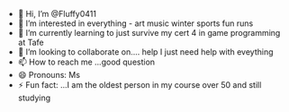 - 👋 Hi, I’m @Fluffy0411
- 👀 I’m interested in everything - art music winter sports fun runs 
- 🌱 I’m currently learning to just survive my cert 4 in game programming at Tafe
- 💞️ I’m looking to collaborate on.... help I just need help with eveything
- 📫 How to reach me ...good question
- 😄 Pronouns: Ms
- ⚡ Fun fact: ...I am the oldest person in my course over 50 and still studying 

<!---
Fluffy0411/Fluffy0411 is a ✨ special ✨ repository because its `README.md` (this file) appears on your GitHub profile.
You can click the Preview link to take a look at your changes.
--->
